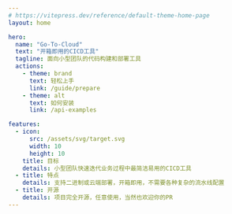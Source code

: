 ```yaml
---
# https://vitepress.dev/reference/default-theme-home-page
layout: home

hero:
  name: "Go-To-Cloud"
  text: "开箱即用的CICD工具"
  tagline: 面向小型团队的代码构建和部署工具
  actions:
    - theme: brand
      text: 轻松上手
      link: /guide/prepare
    - theme: alt
      text: 如何安装
      link: /api-examples

features:
  - icon:
      src: /assets/svg/target.svg
      width: 10
      height: 10
    title: 目标
    details: 小型团队快速迭代业务过程中最简洁易用的CICD工具
  - title: 特点
    details: 支持二进制或云端部署，开箱即用，不需要各种复杂的流水线配置
  - title: 开源
    details: 项目完全开源，任意使用，当然也欢迎你的PR
---
```


